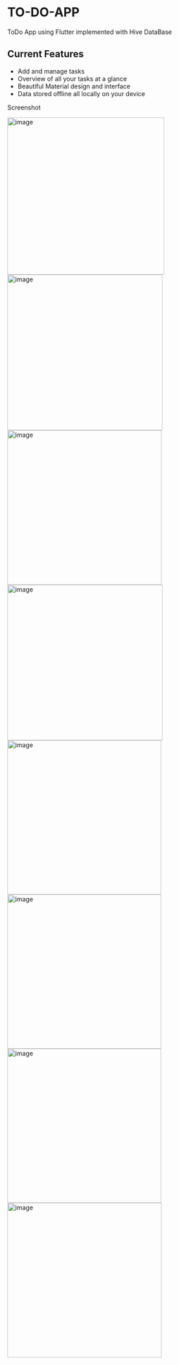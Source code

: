 # TO-DO-APP
ToDo App using Flutter implemented with Hive DataBase

## Current Features
* Add and manage tasks
* Overview of all your tasks at a glance
* Beautiful Material design and interface
* Data stored offline all locally on your device

Screenshot

<img width="356" alt="image" src="https://user-images.githubusercontent.com/70059483/211195742-4b8e140c-21a5-4fd4-be78-a0f38ce57b63.png">
<img width="352" alt="image" src="https://user-images.githubusercontent.com/70059483/211195752-4fd5709c-a0d5-4580-b5c1-866b53385d67.png">
<img width="350" alt="image" src="https://user-images.githubusercontent.com/70059483/211195765-8e3bffea-3345-45f7-86ca-82a911bbf1f5.png">
<img width="352" alt="image" src="https://user-images.githubusercontent.com/70059483/211195755-dc766b35-0abf-414c-9f14-737ecc696d3e.png">
<img width="349" alt="image" src="https://user-images.githubusercontent.com/70059483/211195783-ca067566-b2c7-4833-9aa5-ca338079ef51.png">
<img width="349" alt="image" src="https://user-images.githubusercontent.com/70059483/211195800-0a241659-6ac3-4f1d-907a-dd50e679565e.png">
<img width="349" alt="image" src="https://user-images.githubusercontent.com/70059483/211195811-fe72f420-83b3-469d-9ba5-4e69570caa55.png">
<img width="350" alt="image" src="https://user-images.githubusercontent.com/70059483/211195816-f3c94e4c-3aad-4da7-ba31-72c6118537c7.png">
